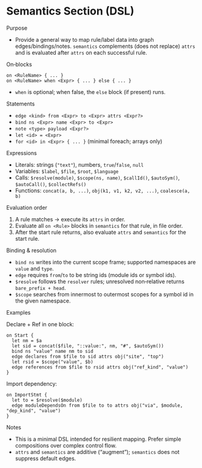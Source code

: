 # Semantics Section (DSL)

Purpose

- Provide a general way to map rule/label data into graph edges/bindings/notes. `semantics` complements (does not replace) `attrs` and is evaluated after `attrs` on each successful rule.

On‑blocks

```
on <RuleName> { ... }
on <RuleName> when <Expr> { ... } else { ... }
```

- `when` is optional; when false, the `else` block (if present) runs.

Statements

- `edge <kind> from <Expr> to <Expr> attrs <Expr?>`
- `bind ns <Expr> name <Expr> to <Expr>`
- `note <type> payload <Expr?>`
- `let <id> = <Expr>`
- `for <id> in <Expr> { ... }` (minimal foreach; arrays only)

Expressions

- Literals: strings (`"text"`), numbers, `true`/`false`, `null`
- Variables: `$label`, `$file`, `$root`, `$language`
- Calls: `$resolve(module)`, `$scope(ns, name)`, `$callId()`, `$autoSym()`, `$autoCall()`, `$collectRefs()`
- Functions: `concat(a, b, ...)`, `obj(k1, v1, k2, v2, ...)`, `coalesce(a, b)`

Evaluation order

1) A rule matches → execute its `attrs` in order.
2) Evaluate all `on <Rule>` blocks in `semantics` for that rule, in file order.
3) After the start rule returns, also evaluate `attrs` and `semantics` for the start rule.

Binding & resolution

- `bind ns` writes into the current scope frame; supported namespaces are `value` and `type`.
- `edge` requires `from`/`to` to be string ids (module ids or symbol ids).
- `$resolve` follows the `resolver` rules; unresolved non‑relative returns `bare_prefix + head`.
- `$scope` searches from innermost to outermost scopes for a symbol id in the given namespace.

Examples

Declare + Ref in one block:

```
on Start {
  let nm = $a
  let sid = concat($file, "::value:", nm, "#", $autoSym())
  bind ns "value" name nm to sid
  edge declares from $file to sid attrs obj("site", "top")
  let rsid = $scope("value", $b)
  edge references from $file to rsid attrs obj("ref_kind", "value")
}
```

Import dependency:

```
on ImportStmt {
  let to = $resolve($module)
  edge moduleDependsOn from $file to to attrs obj("via", $module, "dep_kind", "value")
}
```

Notes

- This is a minimal DSL intended for resilient mapping. Prefer simple compositions over complex control flow.
- `attrs` and `semantics` are additive (“augment”); `semantics` does not suppress default edges.

